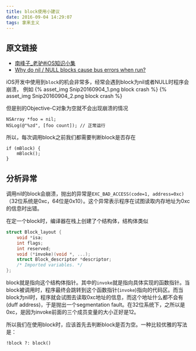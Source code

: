 ```yaml
---
title: block使用小建议
date: 2016-09-04 14:29:07
tags: 拿来主义
---
```


## 原文链接
* [南峰子_老驴#iOS知识小集](http://huati.weibo.com/k/iOS%E7%9F%A5%E8%AF%86%E5%B0%8F%E9%9B%86?from=501)
* [Why do nil / NULL blocks cause bus errors when run?](http://stackoverflow.com/questions/4145164/why-do-nil-null-blocks-cause-bus-errors-when-run)

iOS开发中使用到`block`的机会非常多，经常会遇到block为nil或者NULL时程序会崩溃，
例如
{% asset_img Snip20160904_1.png block crash %}
{% asset_img Snip20160904_2.png block crash %}

但是别的Objective-C对象为空就不会出现崩溃的情况
```Objc
NSArray *foo = nil;
NSLog(@"%zd", [foo count]); // 正常运行
```
所以，每次调用block之前我们都需要判断block是否存在
```Objc
if (mBlock) {
	mBlock();
}
```
## 分析异常
调用nil的block会崩溃，抛出的异常是`EXC_BAD_ACCESS(code=1, address=0xc)`（32位系统是0xc，64位是0x10）。这个异常表示程序在试图读取内存地址为0xc的信息时出错。

在定一个block时，编译器在栈上创建了个结构体，结构体类似
```c
struct Block_layout {
    void *isa;
    int flags;
    int reserved;
    void (*invoke)(void *, ...);
    struct Block_descriptor *descriptor;
    /* Imported variables. */
};
```
block就是指向这个结构体指针。其中的`invoke`就是指向具体实现的函数指针。当block被调用时，程序最终会跳转到这个函数指针(`invoke`)指向的代码区。而当block为nil时，程序就会试图去读取0xc地址的信息，而这个地址什么都不会有(duff address)，于是抛出一个segmentation fault。在32位系统下，之所以是0xc，是因为invoke前面的三个成员变量的大小正好是12。

所以我们在使用block时，应该首先去判断block是否为空。一种比较优雅的写法是：

```Objc
!block ?: block()
```



